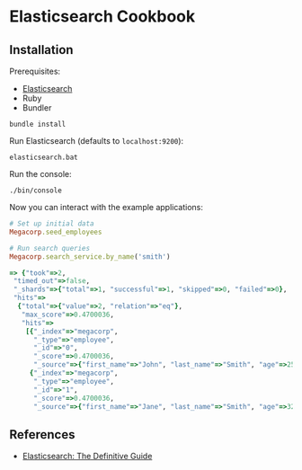 # Elasticsearch Cookbook

## Installation

Prerequisites:

- [Elasticsearch](https://www.elastic.co/downloads/elasticsearch)
- Ruby
- Bundler

```
bundle install
```

Run Elasticsearch (defaults to `localhost:9200`):

```
elasticsearch.bat
```

Run the console:

```
./bin/console
```

Now you can interact with the example applications:

```rb
# Set up initial data
Megacorp.seed_employees

# Run search queries
Megacorp.search_service.by_name('smith')

=> {"took"=>2,
 "timed_out"=>false,
 "_shards"=>{"total"=>1, "successful"=>1, "skipped"=>0, "failed"=>0},
 "hits"=>
  {"total"=>{"value"=>2, "relation"=>"eq"},
   "max_score"=>0.4700036,
   "hits"=>
    [{"_index"=>"megacorp",
      "_type"=>"employee",
      "_id"=>"0",
      "_score"=>0.4700036,
      "_source"=>{"first_name"=>"John", "last_name"=>"Smith", "age"=>25, "about"=>"I love to go rock climbing", "interests"=>["sports", "music"]}},
     {"_index"=>"megacorp",
      "_type"=>"employee",
      "_id"=>"1",
      "_score"=>0.4700036,
      "_source"=>{"first_name"=>"Jane", "last_name"=>"Smith", "age"=>32, "about"=>"I like to collect rock albums", "interests"=>["music"]}}]}}
```

## References

- [Elasticsearch: The Definitive
  Guide](https://learning.oreilly.com/library/view/elasticsearch-the-definitive/9781449358532/)
